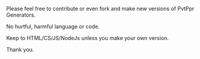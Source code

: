 Please feel free to contribute or even fork and make new versions of PvtPpr Generators.

No hurtful, harmful language or code.

Keep to HTML/CS/JS/NodeJs unless you make your own version.

Thank you.
